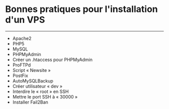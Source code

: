 # Bonnes pratiques pour l'installation d'un VPS #


----------

- Apache2
- PHP5
- MySQL
- PHPMyAdmin
- Créer un .htaccess pour PHPMyAdmin
- ProFTPd
- Script « Newsite »
- PostFix
- AutoMySQLBackup
- Créer utilisateur « dev »
- Interdire le « root » en SSH
- Mettre le port SSH à « 30000 »
- Installer Fail2Ban
